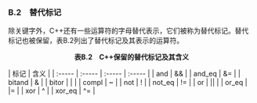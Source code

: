 ### B.2　替代标记

除关键字外，C++还有一些运算符的字母替代表示，它们被称为替代标记。替代标记也被保留，表B.2列出了替代标记及其表示的运算符。

<center class="my_markdown"><b class="my_markdown">表B.2　C++保留的替代标记及其含义</b></center>

| 标记 | 含义 |
| :-----  | :-----  | :-----  | :-----  |
| and | && |
| and_eq | &= |
| bitand | & |
| bitor | | |
| compl | ~ |
| not | ! |
| not_eq | != |
| or | || |
| or_eq | |= |
| xor | ^ |
| xor_eq | ^= |

